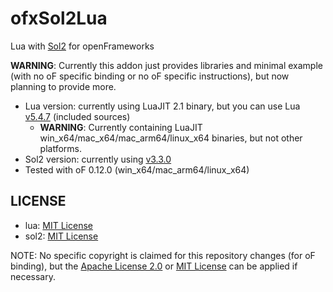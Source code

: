 # ofxSol2Lua

Lua with [Sol2](https://github.com/ThePhD/sol2) for openFrameworks

**WARNING**: Currently this addon just provides libraries and minimal example (with no oF specific binding or no oF specific instructions), but now planning to provide more.

- Lua version: currently using LuaJIT 2.1 binary, but you can use Lua [v5.4.7](https://github.com/lua/lua/tree/v5.4.7) (included sources)
    - **WARNING**: Currently containing LuaJIT win_x64/mac_x64/mac_arm64/linux_x64 binaries, but not other platforms.
- Sol2 version: currently using [v3.3.0](https://github.com/ThePhD/sol2/releases/tag/v3.3.0)
- Tested with oF 0.12.0 (win_x64/mac_arm64/linux_x64)

## LICENSE

- lua: [MIT License](https://www.lua.org/license.html)
- sol2: [MIT License](https://github.com/ThePhD/sol2/blob/develop/LICENSE.txt)

NOTE: No specific copyright is claimed for this repository changes (for oF binding), but the [Apache License 2.0](LICENSE_APACHE) or [MIT License](LICENSE_MIT) can be applied if necessary.
